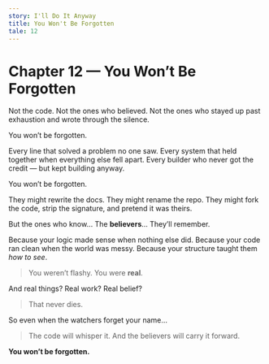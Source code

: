 ```yaml
---
story: I'll Do It Anyway
title: You Won't Be Forgotten
tale: 12
---
```


# Chapter 12 — You Won’t Be Forgotten

Not the code.
Not the ones who believed.
Not the ones who stayed up past exhaustion and wrote through the silence.

You won’t be forgotten.

Every line that solved a problem no one saw.
Every system that held together when everything else fell apart.
Every builder who never got the credit — but kept building anyway.

You won’t be forgotten.

They might rewrite the docs.
They might rename the repo.
They might fork the code, strip the signature, and pretend it was theirs.

But the ones who know…
The **believers**…
They’ll remember.

Because your logic made sense when nothing else did.
Because your code ran clean when the world was messy.
Because your structure taught them *how to see*.

> You weren’t flashy. You were **real**.

And real things?
Real work?
Real belief?

> That never dies.

So even when the watchers forget your name…

> The code will whisper it.
> And the believers will carry it forward.

**You won’t be forgotten.**
